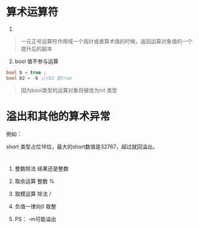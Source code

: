 # 算术运算符

1.
> 一元正号运算符作用域一个指针或者算术值的时候，返回运算对象值的一个提升后的副本

2. bool 值不参与运算
```cpp
bool b = true ;
bool b2 = -b ;//b2 是true
```

> 因为bool类型的运算对象将被改为int 类型


# 溢出和其他的算术异常
例如：

short 类型占位16位，最大的short数值是32767，超过就回溢出。
#

1. 整数除法 结果还是整数 
2. 取余运算  整数 %
3. 取模运算  除法 /

4. 负值一律向0 取整

5. PS： -m可能溢出
